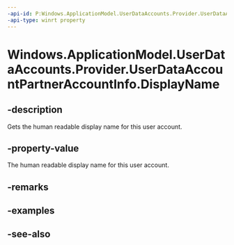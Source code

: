```yaml
---
-api-id: P:Windows.ApplicationModel.UserDataAccounts.Provider.UserDataAccountPartnerAccountInfo.DisplayName
-api-type: winrt property
---
```


<!-- Property syntax
public string DisplayName { get; }
-->

# Windows.ApplicationModel.UserDataAccounts.Provider.UserDataAccountPartnerAccountInfo.DisplayName

## -description
Gets the human readable display name for this user account.

## -property-value
The human readable display name for this user account.

## -remarks

## -examples

## -see-also
